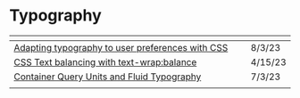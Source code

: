 # Typography

<table><thead><tr><th width="442.5"></th><th></th></tr></thead><tbody><tr><td><a href="https://web.dev/adapting-typography-to-user-preferences-with-css/?utm_source=Codrops+Subscribers&#x26;utm_campaign=156080d4a0-COLLECTIVE_776&#x26;utm_medium=email&#x26;utm_term=0_-a43123b2e4-%5BLIST_EMAIL_ID%5D">Adapting typography to user preferences with CSS</a></td><td>8/3/23</td></tr><tr><td><a href="https://ishadeed.com/article/css-text-wrap-balance/">CSS Text balancing with text-wrap:balance</a></td><td>4/15/23</td></tr><tr><td><a href="https://moderncss.dev/container-query-units-and-fluid-typography/?utm_source=newsletter&#x26;utm_medium=email&#x26;utm_campaign=wdrl-312">Container Query Units and Fluid Typography</a></td><td>7/3/23</td></tr><tr><td></td><td></td></tr></tbody></table>
